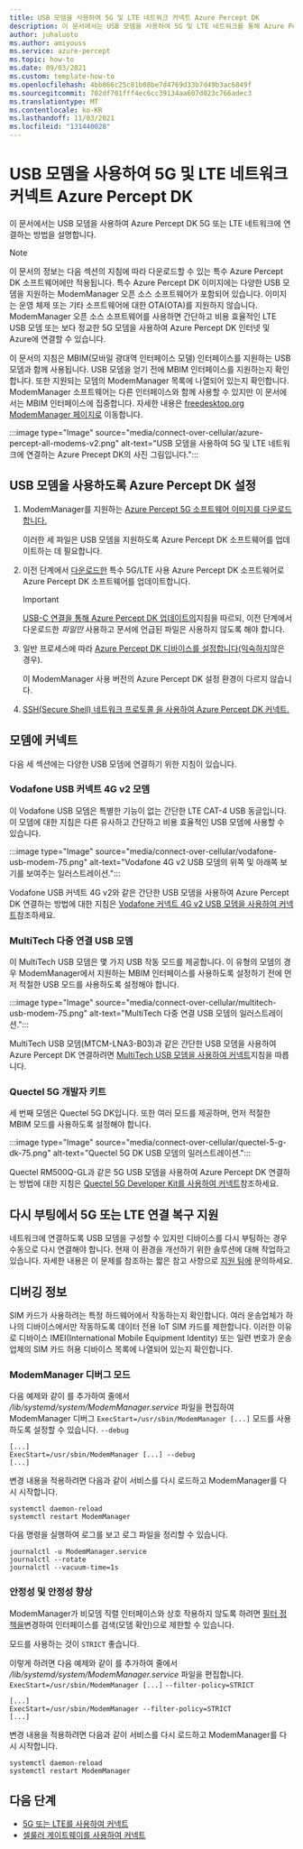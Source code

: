```yaml
---
title: USB 모뎀을 사용하여 5G 및 LTE 네트워크 커넥트 Azure Percept DK
description: 이 문서에서는 USB 모뎀을 사용하여 5G 및 LTE 네트워크를 통해 Azure Percept DK 연결하는 방법을 설명합니다.
author: juhaluoto
ms.author: amiyouss
ms.service: azure-percept
ms.topic: how-to
ms.date: 09/03/2021
ms.custom: template-how-to
ms.openlocfilehash: 4bb866c25c81b08be7d4769d33b7d49b3ac6849f
ms.sourcegitcommit: 702df701fff4ec6cc39134aa607d023c766adec3
ms.translationtype: MT
ms.contentlocale: ko-KR
ms.lasthandoff: 11/03/2021
ms.locfileid: "131440028"
---
```

# <a name="connect-azure-percept-dk-over-5g-and-lte-networks-by-using-a-usb-modem"></a>USB 모뎀을 사용하여 5G 및 LTE 네트워크 커넥트 Azure Percept DK

이 문서에서는 USB 모뎀을 사용하여 Azure Percept DK 5G 또는 LTE 네트워크에 연결하는 방법을 설명합니다. 

> [!NOTE]
> 이 문서의 정보는 다음 섹션의 지침에 따라 다운로드할 수 있는 특수 Azure Percept DK 소프트웨어에만 적용됩니다. 특수 Azure Percept DK 이미지에는 다양한 USB 모뎀을 지원하는 ModemManager 오픈 소스 소프트웨어가 포함되어 있습니다. 이미지는 운영 체제 또는 기타 소프트웨어에 대한 OTA(OTA)를 지원하지 않습니다. ModemManager 오픈 소스 소프트웨어를 사용하면 간단하고 비용 효율적인 LTE USB 모뎀 또는 보다 정교한 5G 모뎀을 사용하여 Azure Percept DK 인터넷 및 Azure에 연결할 수 있습니다. 
>
> 이 문서의 지침은 MBIM(모바일 광대역 인터페이스 모델) 인터페이스를 지원하는 USB 모뎀과 함께 사용됩니다. USB 모뎀을 얻기 전에 MBIM 인터페이스를 지원하는지 확인합니다. 또한 지원되는 모뎀의 ModemManager 목록에 나열되어 있는지 확인합니다. ModemManager 소프트웨어는 다른 인터페이스와 함께 사용할 수 있지만 이 문서에서는 MBIM 인터페이스에 집중합니다. 자세한 내용은 [freedesktop.org ModemManager 페이지로](https://www.freedesktop.org/wiki/Software/ModemManager/) 이동합니다.


:::image type="Image" source="media/connect-over-cellular/azure-percept-all-modems-v2.png" alt-text="USB 모뎀을 사용하여 5G 및 LTE 네트워크에 연결하는 Azure Precept DK의 사진 그림입니다.":::

## <a name="set-up-azure-percept-dk-to-use-a-usb-modem"></a>USB 모뎀을 사용하도록 Azure Percept DK 설정

1. ModemManager를 지원하는 [Azure Percept 5G 소프트웨어 이미지를 다운로드합니다.](https://aka.ms/azpercept5gimage) 

   이러한 세 파일은 USB 모뎀을 지원하도록 Azure Percept DK 소프트웨어를 업데이트하는 데 필요합니다.

1. 이전 단계에서 [다운로드한](./how-to-update-via-usb.md) 특수 5G/LTE 사용 Azure Percept DK 소프트웨어로 Azure Percept DK 소프트웨어를 업데이트합니다. 

   > [!IMPORTANT]
   > [USB-C 연결을 통해 Azure Percept DK 업데이트의](./how-to-update-via-usb.md)지침을 따르되, 이전 단계에서 다운로드한 *파일만* 사용하고 문서에 언급된 파일은 사용하지 않도록 해야 합니다.

1. 일반 프로세스에 따라 [Azure Percept DK 디바이스를 설정합니다(익숙하지](./quickstart-percept-dk-set-up.md)않은 경우). 

   이 ModemManager 사용 버전의 Azure Percept DK 설정 환경이 다르지 않습니다.

1. [SSH(Secure Shell) 네트워크 프로토콜 을 사용하여 Azure Percept DK 커넥트.](./how-to-ssh-into-percept-dk.md)

## <a name="connect-to-a-modem"></a>모뎀에 커넥트

다음 세 섹션에는 다양한 USB 모뎀에 연결하기 위한 지침이 있습니다.  

### <a name="vodafone-usb-connect-4g-v2-modem"></a>Vodafone USB 커넥트 4G v2 모뎀

이 Vodafone USB 모뎀은 특별한 기능이 없는 간단한 LTE CAT-4 USB 동글입니다. 이 모뎀에 대한 지침은 다른 유사하고 간단하고 비용 효율적인 USB 모뎀에 사용할 수 있습니다.

:::image type="Image" source="media/connect-over-cellular/vodafone-usb-modem-75.png" alt-text="Vodafone 4G v2 USB 모뎀의 위쪽 및 아래쪽 보기를 보여주는 일러스트레이션.":::

Vodafone USB 커넥트 4G v2와 같은 간단한 USB 모뎀을 사용하여 Azure Percept DK 연결하는 방법에 대한 지침은 [Vodafone 커넥트 4G v2 USB 모뎀을 사용하여 커넥트](./connect-over-cellular-usb-vodafone.md)참조하세요.   

### <a name="multitech-multiconnect-usb-modem"></a>MultiTech 다중 연결 USB 모뎀

이 MultiTech USB 모뎀은 몇 가지 USB 작동 모드를 제공합니다. 이 유형의 모뎀의 경우 ModemManager에서 지원하는 MBIM 인터페이스를 사용하도록 설정하기 전에 먼저 적절한 USB 모드를 사용하도록 설정해야 합니다.

:::image type="Image" source="media/connect-over-cellular/multitech-usb-modem-75.png" alt-text="MultiTech 다중 연결 USB 모뎀의 일러스트레이션.":::

MultiTech USB 모뎀(MTCM-LNA3-B03)과 같은 간단한 USB 모뎀을 사용하여 Azure Percept DK 연결하려면 [MultiTech USB 모뎀을 사용하여 커넥트](./connect-over-cellular-usb-multitech.md)지침을 따릅니다.

### <a name="quectel-5g-developer-kit"></a>Quectel 5G 개발자 키트

세 번째 모뎀은 Quectel 5G DK입니다. 또한 여러 모드를 제공하며, 먼저 적절한 MBIM 모드를 사용하도록 설정해야 합니다.

:::image type="Image" source="media/connect-over-cellular/quectel-5-g-dk-75.png" alt-text="Quectel 5G DK USB 모뎀의 일러스트레이션.":::

Quectel RM500Q-GL과 같은 5G USB 모뎀을 사용하여 Azure Percept DK 연결하는 방법에 대한 지침은 [Quectel 5G Developer Kit를 사용하여 커넥트](./connect-over-cellular-usb-quectel.md)참조하세요. 

## <a name="help-your-5g-or-lte-connection-recover-from-reboot"></a>다시 부팅에서 5G 또는 LTE 연결 복구 지원 
네트워크에 연결하도록 USB 모뎀을 구성할 수 있지만 디바이스를 다시 부팅하는 경우 수동으로 다시 연결해야 합니다. 현재 이 환경을 개선하기 위한 솔루션에 대해 작업하고 있습니다. 자세한 내용은 이 문제를 참조하는 짧은 참고 사항으로 [지원 팀에](mailto:azpercept5G@microsoft.com) 문의하세요. 

## <a name="debugging-information"></a>디버깅 정보 
SIM 카드가 사용하려는 특정 하드웨어에서 작동하는지 확인합니다. 여러 운송업체가 하나의 디바이스에서만 작동하도록 데이터 전용 IoT SIM 카드를 제한합니다. 이러한 이유로 디바이스 IMEI(International Mobile Equipment Identity) 또는 일련 번호가 운송업체의 SIM 카드 허용 디바이스 목록에 나열되어 있는지 확인합니다.

### <a name="modemmanager-debug-mode"></a>ModemManager 디버그 모드

다음 예제와 같이 를 추가하여 줄에서 */lib/systemd/system/ModemManager.service* 파일을 편집하여 ModemManager 디버그 `ExecStart=/usr/sbin/ModemManager [...]` 모드를 사용하도록 설정할 수 있습니다. `--debug`

```  
[...]  
ExecStart=/usr/sbin/ModemManager [...] --debug  
[...]  
```

변경 내용을 적용하려면 다음과 같이 서비스를 다시 로드하고 ModemManager를 다시 시작합니다.

```
systemctl daemon-reload
systemctl restart ModemManager
```

다음 명령을 실행하여 로그를 보고 로그 파일을 정리할 수 있습니다.

```
journalctl -u ModemManager.service
journalctl --rotate
journalctl --vacuum-time=1s

```

### <a name="enhance-reliability-and-stability"></a>안정성 및 안정성 향상

ModemManager가 비모뎀 직렬 인터페이스와 상호 작용하지 않도록 하려면 [필터 정책을](https://www.freedesktop.org/software/ModemManager/api/latest/ch03s02.html)변경하여 인터페이스를 검색(모뎀 확인)으로 제한할 수 있습니다. 

모드를 사용하는 것이 `STRICT` 좋습니다.

이렇게 하려면 다음 예제와 같이 를 추가하여 줄에서 */lib/systemd/system/ModemManager.service* 파일을 편집합니다. `ExecStart=/usr/sbin/ModemManager [...]` `--filter-policy=STRICT`

```
[...]
ExecStart=/usr/sbin/ModemManager --filter-policy=STRICT
[...]
```
변경 내용을 적용하려면 다음과 같이 서비스를 다시 로드하고 ModemManager를 다시 시작합니다.

```
systemctl daemon-reload
systemctl restart ModemManager
```

## <a name="next-steps"></a>다음 단계

* [5G 또는 LTE를 사용하여 커넥트](./connect-over-cellular.md)
* [셀룰러 게이트웨이를 사용하여 커넥트](./connect-over-cellular-gateway.md)
